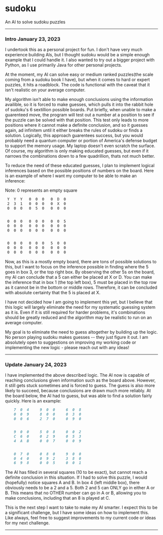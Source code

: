 # sudoku
An AI to solve sudoku puzzles

----------------

### Intro January 23, 2023

I undertook this as a personal project for fun. I don't have very much experience building AIs, but I thought sudoku would be a simple enough example that I could handle it. I also wanted to try out a bigger project with Python, as I use primarily Java for other personal projects. 

At the moment, my AI can solve easy or medium ranked puzzles(the scale coming from a sudoku book I have), but when it comes to hard or expert puzzles, it hits a roadblock. The code is functional with the caveat that it isn't realistic on your average computer. 

My algorithm isn't able to make enough conclusions using the information availible, so it is forced to make guesses, which pulls it into the rabbit hole of sudoku's 6 sextillion possible boards. Put briefly, when unable to make a guarenteed move, the program will test out a number at a position to see if the puzzle can be solved with that position. This test only leads to more positions where it cannot make a definite conclusion, and so it guesses again, ad infinitem until it either breaks the rules of sudoku or finds a solution. Logically, this approach guarentees success, but you would probably need a quantum computer or portion of America's defense budget to support the memory usage. My laptop doesn't even scratch the surface. Of course, my algorithm is only making educated guesses, but even if it narrows the combinations down to a few quadrillion, thats not much better. 

To reduce the need of these educated guesses, I plan to implement logical inferences based on the possible positions of numbers on the board. Here is an example of where I want my computer to be able to make an inference:

Note: 0 represents an empty square

```md
 Y  Y  Y   0  0  0   0  D  0
 2  3  1   0  0  0   0  X  0
 0  0  0   0  5  0   0  0  0 


 0  0  0   0  0  0   0  0  5
 0  0  0   0  0  0   0  0  0
 0  0  0   0  0  0   0  0  0


 0  0  0   0  0  0   5  0  0
 0  0  0   0  0  0   0  0  0
 0  0  0   0  0  0   0  0  0
```
Now, as this is a mostly empty board, there are tons of possible solutions to this, but I want to focus on the inference possible in finding where the 5 goes in box 3, or the top right box. By observing the other 5s on the board, my AI can conclude that a 5 can either be placed at X or D. You can make the inference that in box 1 (the top left box), 5 must be placed in the top row as it cannot be in the bottom or middle rows. Therefore, it can be concluded with absolute certainty that the 5 is placed at X.

I have not decided how I am going to implement this yet, but I believe that this logic will largely eliminate the need for my systematic guessing system as it is. Even if it is still required for harder problems, it's combinations should be greatly reduced and the algorithm may be realistic to run on an average computer.

My goal is to eliminate the need to guess altogether by building up the logic. No person playing sudoku makes guesses -- they just figure it out. I am absolutely open to suggestions on improving my working code or implementing the new logic - please reach out with any ideas!


------------------------

### Update January 24, 2023

I have implemented the above described logic. The AI now is capable of reaching conclusions given information such as the board above. However, it still gets stuck sometimes and is forced to guess. The guess is also more likely to succeed, because conclusions are drawn much more reliably. At the board below, the AI had to guess, but was able to find a solution fairly quickly. Here is an example:

```md
    7  0  4     9  0  0     6  0  8 
    0  0  9     8  0  0     0  3  0 
    0  0  6     2  7  0     0  9  0 


    9  0  0     5  0  8     0  0  2 
    C  6  0     0  2  9     0  5  3 
    4  A  B     0  0  7     0  0  9 


    0  7  0     0  8  0     9  0  0 
    0  4  0     0  9  2     3  8  0 
    6  9  8     0  0  5     0  0  1 

```

The AI has filled in several squares (10 to be exact), but cannot reach a definite conclusion in this situation. If I had to solve this puzzle, I would (hopefully) notice squares A and B. In box 4 (left middle box), there obviously needs to be a 2 and a 5. Both 2 and 5 can ONLY go in either A or B. This means that no OTHER number can go in A or B, allowing you to make conclusions, including that an 8 is played at C. 

This is the next step I want to take to make my AI smarter. I expect this to be a significant challenge, but I have some ideas on how to implement this. Like always, feel free to suggest improvements to my current code or ideas for my next challenge. 

--------------------------
